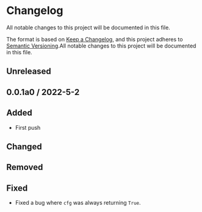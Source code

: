 # Changelog
All notable changes to this project will be documented in this file.

The format is based on [Keep a Changelog](https://keepachangelog.com/en/1.0.0/),
and this project adheres to [Semantic Versioning](https://semver.org/spec/v2.0.0.html).All notable changes to this project will be documented in this file.

## Unreleased

## 0.0.1a0 / 2022-5-2

## Added
* First push

## Changed

## Removed

## Fixed
- Fixed a bug where `cfg` was always returning `True`.